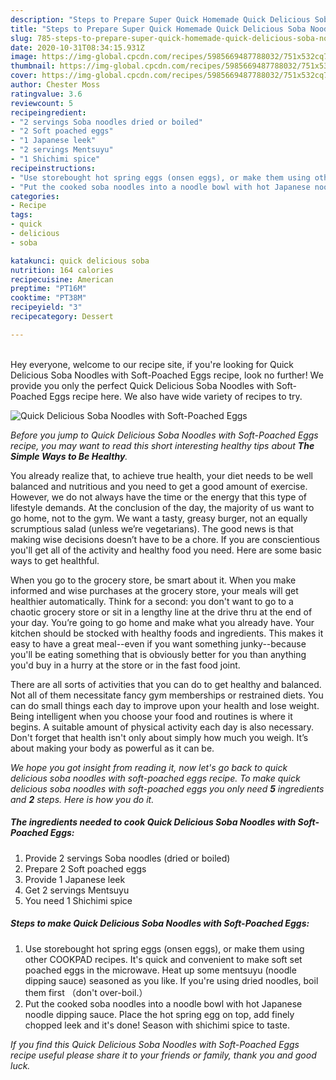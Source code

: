 ```yaml
---
description: "Steps to Prepare Super Quick Homemade Quick Delicious Soba Noodles with Soft-Poached Eggs"
title: "Steps to Prepare Super Quick Homemade Quick Delicious Soba Noodles with Soft-Poached Eggs"
slug: 785-steps-to-prepare-super-quick-homemade-quick-delicious-soba-noodles-with-soft-poached-eggs
date: 2020-10-31T08:34:15.931Z
image: https://img-global.cpcdn.com/recipes/5985669487788032/751x532cq70/quick-delicious-soba-noodles-with-soft-poached-eggs-recipe-main-photo.jpg
thumbnail: https://img-global.cpcdn.com/recipes/5985669487788032/751x532cq70/quick-delicious-soba-noodles-with-soft-poached-eggs-recipe-main-photo.jpg
cover: https://img-global.cpcdn.com/recipes/5985669487788032/751x532cq70/quick-delicious-soba-noodles-with-soft-poached-eggs-recipe-main-photo.jpg
author: Chester Moss
ratingvalue: 3.6
reviewcount: 5
recipeingredient:
- "2 servings Soba noodles dried or boiled"
- "2 Soft poached eggs"
- "1 Japanese leek"
- "2 servings Mentsuyu"
- "1 Shichimi spice"
recipeinstructions:
- "Use storebought hot spring eggs (onsen eggs), or make them using other COOKPAD recipes. It&#39;s quick and convenient to make soft set poached eggs in the microwave. Heat up some mentsuyu (noodle dipping sauce) seasoned as you like. If you&#39;re using dried noodles, boil them first （don&#39;t over-boil.）"
- "Put the cooked soba noodles into a noodle bowl with hot Japanese noodle dipping sauce. Place the hot spring egg on top, add finely chopped leek and it&#39;s done! Season with shichimi spice to taste."
categories:
- Recipe
tags:
- quick
- delicious
- soba

katakunci: quick delicious soba 
nutrition: 164 calories
recipecuisine: American
preptime: "PT16M"
cooktime: "PT38M"
recipeyield: "3"
recipecategory: Dessert

---
```

<br>
Hey everyone, welcome to our recipe site, if you're looking for Quick Delicious Soba Noodles with Soft-Poached Eggs recipe, look no further! We provide you only the perfect Quick Delicious Soba Noodles with Soft-Poached Eggs recipe here. We also have wide variety of recipes to try.
<br>


![Quick Delicious Soba Noodles with Soft-Poached Eggs](https://img-global.cpcdn.com/recipes/5985669487788032/751x532cq70/quick-delicious-soba-noodles-with-soft-poached-eggs-recipe-main-photo.jpg)

<i>Before you jump to Quick Delicious Soba Noodles with Soft-Poached Eggs recipe, you may want to read this short interesting healthy tips about <strong>The Simple Ways to Be Healthy</strong>.</i>

You already realize that, to achieve true health, your diet needs to be well balanced and nutritious and you need to get a good amount of exercise. However, we do not always have the time or the energy that this type of lifestyle demands. At the conclusion of the day, the majority of us want to go home, not to the gym. We want a tasty, greasy burger, not an equally scrumptious salad (unless we’re vegetarians). The good news is that making wise decisions doesn’t have to be a chore. If you are conscientious you'll get all of the activity and healthy food you need. Here are some basic ways to get healthful.

When you go to the grocery store, be smart about it. When you make informed and wise purchases at the grocery store, your meals will get healthier automatically. Think for a second: you don't want to go to a chaotic grocery store or sit in a lengthy line at the drive thru at the end of your day. You’re going to go home and make what you already have. Your kitchen should be stocked with healthy foods and ingredients. This makes it easy to have a great meal--even if you want something junky--because you'll be eating something that is obviously better for you than anything you'd buy in a hurry at the store or in the fast food joint.

There are all sorts of activities that you can do to get healthy and balanced. Not all of them necessitate fancy gym memberships or restrained diets. You can do small things each day to improve upon your health and lose weight. Being intelligent when you choose your food and routines is where it begins. A suitable amount of physical activity each day is also necessary. Don't forget that health isn't only about simply how much you weigh. It’s about making your body as powerful as it can be. 


<i>We hope you got insight from reading it, now let's go back to quick delicious soba noodles with soft-poached eggs recipe. To make quick delicious soba noodles with soft-poached eggs you only need <strong>5</strong> ingredients and <strong>2</strong> steps. Here is how you do it.
</i>

##### The ingredients needed to cook Quick Delicious Soba Noodles with Soft-Poached Eggs:

1. Provide 2 servings Soba noodles (dried or boiled)
1. Prepare 2 Soft poached eggs
1. Provide 1 Japanese leek
1. Get 2 servings Mentsuyu
1. You need 1 Shichimi spice


##### Steps to make Quick Delicious Soba Noodles with Soft-Poached Eggs:

1. Use storebought hot spring eggs (onsen eggs), or make them using other COOKPAD recipes. It&#39;s quick and convenient to make soft set poached eggs in the microwave. Heat up some mentsuyu (noodle dipping sauce) seasoned as you like. If you&#39;re using dried noodles, boil them first （don&#39;t over-boil.）
1. Put the cooked soba noodles into a noodle bowl with hot Japanese noodle dipping sauce. Place the hot spring egg on top, add finely chopped leek and it&#39;s done! Season with shichimi spice to taste.


<i>If you find this Quick Delicious Soba Noodles with Soft-Poached Eggs recipe useful please share it to your friends or family, thank you and good luck.</i>

